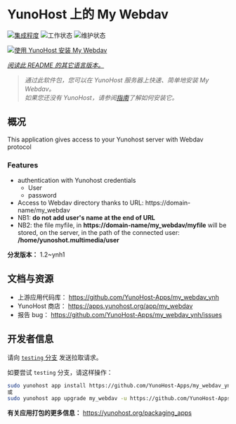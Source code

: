 <!--
注意：此 README 由 <https://github.com/YunoHost/apps/tree/master/tools/readme_generator> 自动生成
请勿手动编辑。
-->

# YunoHost 上的 My Webdav

[![集成程度](https://dash.yunohost.org/integration/my_webdav.svg)](https://ci-apps.yunohost.org/ci/apps/my_webdav/) ![工作状态](https://ci-apps.yunohost.org/ci/badges/my_webdav.status.svg) ![维护状态](https://ci-apps.yunohost.org/ci/badges/my_webdav.maintain.svg)

[![使用 YunoHost 安装 My Webdav](https://install-app.yunohost.org/install-with-yunohost.svg)](https://install-app.yunohost.org/?app=my_webdav)

*[阅读此 README 的其它语言版本。](./ALL_README.md)*

> *通过此软件包，您可以在 YunoHost 服务器上快速、简单地安装 My Webdav。*  
> *如果您还没有 YunoHost，请参阅[指南](https://yunohost.org/install)了解如何安装它。*

## 概况

This application gives access to your Yunohost server with Webdav protocol

### Features

* authentication with Yunohost credentials
	* User
	* password
* Access to Webdav directory thanks to  URL: https://domain-name/my_webdav
* NB1: **do not add user's name at the end of URL**
* NB2: the file myfile, in  **https://domain-name/my_webdav/myfile**
will be stored, on the server, in the path of the connected user: **/home/yunoshot.multimedia/user**



**分发版本：** 1.2~ynh1
## 文档与资源

- 上游应用代码库： <https://github.com/YunoHost-Apps/my_webdav_ynh>
- YunoHost 商店： <https://apps.yunohost.org/app/my_webdav>
- 报告 bug： <https://github.com/YunoHost-Apps/my_webdav_ynh/issues>

## 开发者信息

请向 [`testing` 分支](https://github.com/YunoHost-Apps/my_webdav_ynh/tree/testing) 发送拉取请求。

如要尝试 `testing` 分支，请这样操作：

```bash
sudo yunohost app install https://github.com/YunoHost-Apps/my_webdav_ynh/tree/testing --debug
或
sudo yunohost app upgrade my_webdav -u https://github.com/YunoHost-Apps/my_webdav_ynh/tree/testing --debug
```

**有关应用打包的更多信息：** <https://yunohost.org/packaging_apps>
